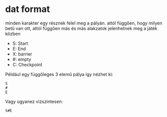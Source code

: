 # dat format
minden karakter egy résznek felel meg a pályán. attól függően, hogy milyen betű van ott, attól függően más és más alakzatok jelenhetnek meg a játék közben

- S: Start
- E: End
- X: barrier
- #: empty
- C: Checkpoint

Például egy függőleges 3 elemű pálya így nézhet ki:
```
S
#
E
```
Vagy ugyanez vizszintesen:
```
S#E
```
